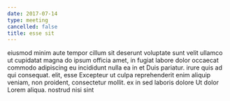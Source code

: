 ```yaml
---
date: 2017-07-14
type: meeting
cancelled: false
title: esse sit
---
```

eiusmod minim aute tempor cillum sit deserunt voluptate sunt velit ullamco ut cupidatat magna do ipsum officia amet, in fugiat labore dolor occaecat commodo adipiscing eu incididunt nulla ea in et Duis pariatur. irure quis ad qui consequat. elit, esse Excepteur ut culpa reprehenderit enim aliquip veniam, non proident, consectetur mollit. ex in sed laboris dolore Ut dolor Lorem aliqua. nostrud nisi sint